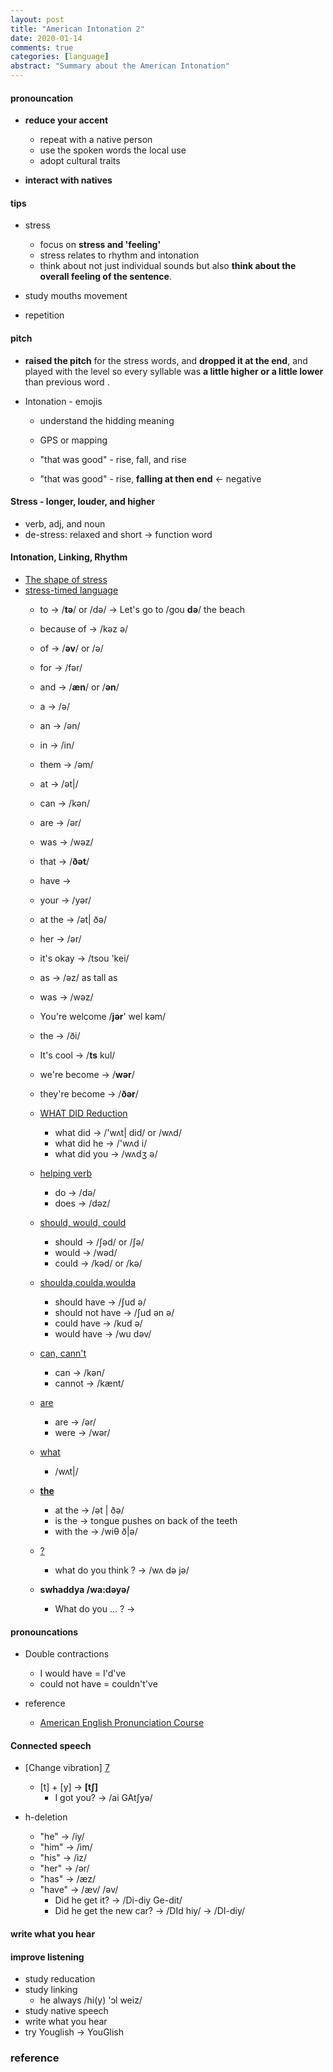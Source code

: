 ```yaml
---
layout: post
title: "American Intonation 2"
date: 2020-01-14
comments: true
categories: [language]
abstract: "Summary about the American Intonation" 
---
```



#### pronouncation  
*  **reduce your accent**    
    - repeat with a native person  
    - use the spoken words the local use  
    - adopt cultural traits    

* **interact with natives**   


#### tips  
* stress 
    - focus on **stress and 'feeling'**   
    - stress relates to rhythm and intonation    
    - think about not just individual sounds but also
  **think about the overall feeling of the sentence**.   

* study mouths movement  
* repetition   

#### pitch 
* **raised the pitch** for the stress words, and **dropped it at the end**, and played with the level so every syllable was **a little higher or a little lower** than previous word . 

* Intonation - emojis 
    - understand the hidding meaning 
   
    - GPS or mapping 
    - "that was good" - rise, fall, and rise 
    - "that was good" - rise, **falling at then end** <- negative 
   


#### Stress - longer, louder, and higher 
* verb, adj, and noun 
* de-stress: relaxed and short -> function word

#### Intonation, Linking, Rhythm
* [The shape of stress](http://rachelsenglish.com/stress-syllable-shape-stress/)
* [stress-timed language](http://rachelsenglish.com/english-stress-timed-language/)
    - to -> /**tə**/ or /də/ -> Let's go to /gou **də**/ the beach   
    - because of ->  /kəz ə/  
    - of -> /**əv**/ or /ə/  
    - for -> /fər/
    - and ->  /**æn**/ or /**ən**/  
    - a -> /ə/    
    - an -> /ən/  
    - in -> /in/  

    - them -> /əm/  
    - at -> /ət|/  
    - can -> /kən/  
    - are -> /ər/   
    - was -> /wəz/  
    - that -> /**ðət**/  
    - have ->  
    - your -> /yər/  
    - at the -> /ət| ðə/  
    - her -> /ər/  
    - it's okay -> /tsou 'kei/  
    - as -> /əz/ as tall as  
    - was -> /wəz/   
   
    - You're welcome /**jər**' wel kəm/  
   
    - the -> /ði/  
    - It's cool -> /**ts** kul/   
    - we're become -> /**wər**/   
    - they're become -> /**ðər**/  
  
    - [WHAT DID Reduction](http://rachelsenglish.com/reduction-2/)
        + what did -> /'wʌt| did/ or /wʌd/
        + what did he -> /'wʌd i/
        + what did you -> /wʌdʒ ə/
    - [helping verb](http://rachelsenglish.com/reduction/)
        + do -> /də/
        + does -> /dəz/
    - [should, would, could](http://rachelsenglish.com/pronounce-reduce-link/)
        + should -> /∫əd/ or /∫ə/
        + would -> /wəd/
        + could -> /kəd/ or /kə/
    - [shoulda,coulda,woulda ](http://rachelsenglish.com/shoulda-woulda-coulda/)
        + should have -> /∫ud ə/
        + should not have -> /∫ud ən ə/
        + could have -> /kud ə/
        + would have -> /wu dəv/
    - [can, cann't](http://rachelsenglish.com/pronounce-can-vs-cant/)
        + can -> /kən/
        + cannot -> /kænt/
    - [are]()
        + are -> /ər/
        + were -> /wər/
    - [what](http://rachelsenglish.com/ways-to-say-what/)
        + /wʌt|/

    - **[the](http://rachelsenglish.com/english-phrases-with-the/)**
        + at the -> /ət | ðə/
        + is the -> tongue pushes on back of the teeth
        + with the -> /wiθ ð|ə/

    - [?]()
        + what do you think ? -> /wʌ də jə/  

    - **swhaddya /wa:dəyə/**
        + What do you ... ? -> 
  
#### pronouncations  
* Double contractions  
    - I would have = I'd've  
    - could not have = couldn't've  

* reference  
    - [American English Pronunciation Course](https://www.youtube.com/channel/UCknl1fWKjRImZEBDHBWyZWg/videos)

#### Connected speech 
* [Change vibration] [7]
    - [t] + [y] -> **[t∫]**
        + I got you? -> /ai GAt∫yə/

* h-deletion
    - "he" -> /iy/
    - "him" -> /im/
    - "his" -> /iz/
    - "her" -> /ər/
    - "has" -> /æz/
    - "have" -> /æv/ /əv/
        + Did he get it? -> /Di-diy Ge-dit/
        + Did he get the new car? -> /DId hiy/ -> /DI-diy/


#### write what you hear


#### improve listening  
* study reducation
*  study linking
    - he always /hi(y) 'ɔl weiz/
* study native speech
* write what you hear
* try Youglish -> YouGlish  



### reference
[1]: "https://learningenglish.voanews.com/a/improve-your-english-pronunciation-shadowing-others/3339007.html" "Improve Your Pronunciation By 'Shadowing' Others"
[2]: "http://rachelsenglish.com/video-categories/#consonants" "Intonation"
[3]: "http://englishspeaklikenative.com/resources/common-pronunciation-problems/chinese-pronunciation-problems/#error4" "CHINESE PRONUNCIATION PROBLEMS IN ENGLISH"
[4]: "http://www.weibo.com/ttarticle/p/show?id=2309404005596264270260" "英语口语"
[5]: "http://tw.blog.voicetube.com/archives/12275" "斷句和語調"
[6]: "http://www.bilibili.com/video/av2681140/index_13.html" "Intonation"
[7]: "https://www.youtube.com/watch?v=OTZV3zHohdc" "vibration-change"
